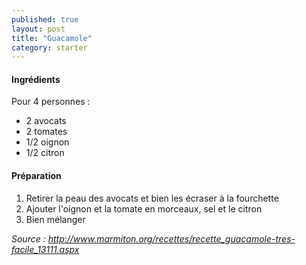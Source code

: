 ```yaml
---
published: true
layout: post
title: "Guacamole"
category: starter
---
```


#### Ingrédients
Pour 4 personnes :
- 2 avocats
- 2 tomates
- 1/2 oignon
- 1/2 citron

#### Préparation
1. Retirer la peau des avocats et bien les écraser à la fourchette
2. Ajouter l'oignon et la tomate en morceaux, sel et le citron
3. Bien mélanger

*Source : http://www.marmiton.org/recettes/recette_guacamole-tres-facile_13111.aspx*

  

